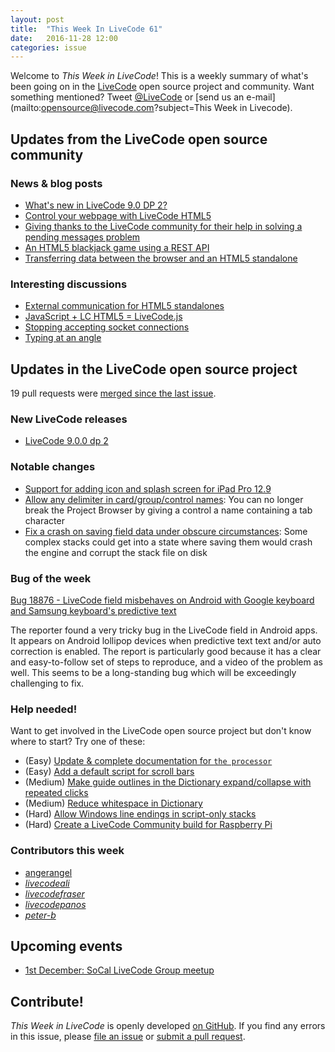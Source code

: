```yaml
---
layout: post
title:  "This Week In LiveCode 61"
date:   2016-11-28 12:00
categories: issue
---
```


Welcome to *This Week in LiveCode*!  This is a weekly summary of what's been
going on in the [LiveCode](https://livecode.com/) open source project and
community.  Want something mentioned?  Tweet
[@LiveCode](https://twitter.com/LiveCode) or
[send us an e-mail](mailto:opensource@livecode.com?subject=This Week in Livecode).

## Updates from the LiveCode open source community

### News & blog posts

- [What's new in LiveCode 9.0 DP 2?](https://livecode.com/whats-new-in-livecode-9-0-dp-2/)
- [Control your webpage with LiveCode HTML5](https://livecode.com/control-your-webpage-with-livecode-html5/)
- [Giving thanks to the LiveCode community for their help in solving a pending messages problem](http://learninglivecode.blogspot.com/2016/11/giving-thanks-to-livecode-community-for.html)
- [An HTML5 blackjack game using a REST API](http://forums.livecode.com/viewtopic.php?f=120&t=28396)
- [Transferring data between the browser and an HTML5 standalone](http://forums.livecode.com/viewtopic.php?f=120&t=25210#p148867)

### Interesting discussions

- [External communication for HTML5 standalones](http://forums.livecode.com/viewtopic.php?f=120&t=28353)
- [JavaScript + LC HTML5 = LiveCode.js](https://www.mail-archive.com/use-livecode@lists.runrev.com/msg80583.html)
- [Stopping accepting socket connections](https://www.mail-archive.com/use-livecode@lists.runrev.com/msg80534.html)
- [Typing at an angle](https://www.mail-archive.com/use-livecode@lists.runrev.com/msg80448.html)

## Updates in the LiveCode open source project

19 pull requests were [merged since the last issue](https://github.com/search?utf8=%E2%9C%93&q=org%3Alivecode+is%3Apublic+is%3Apr+is%3Amerged+merged%3A2016-11-21..2016-11-27&type=Issues&ref=searchresults).

### New LiveCode releases

- [LiveCode 9.0.0 dp 2](https://downloads.livecode.com/livecode/#9_0_0)

### Notable changes

- [Support for adding icon and splash screen for iPad Pro 12.9](https://github.com/livecode/livecode/pull/4917)
- [Allow any delimiter in card/group/control names](https://github.com/livecode/livecode-ide/pull/1490):
  You can no longer break the Project Browser by giving a control a name
  containing a tab character
- [Fix a crash on saving field data under obscure circumstances](https://github.com/livecode/livecode/pull/4907):
  Some complex stacks could get into a state where saving them would crash the
  engine and corrupt the stack file on disk

### Bug of the week

[Bug 18876 - LiveCode field misbehaves on Android with Google keyboard and Samsung keyboard's predictive text](http://quality.livecode.com/show_bug.cgi?id=18876)

The reporter found a very tricky bug in the LiveCode field in Android apps.  It
appears on Android lollipop devices when predictive text text and/or auto
correction is enabled.  The report is particularly good because it has a clear
and easy-to-follow set of steps to reproduce, and a video of the problem as
well.  This seems to be a long-standing bug which will be exceedingly
challenging to fix.

### Help needed!

Want to get involved in the LiveCode open source project but don't know where
to start?  Try one of these:

- (Easy) [Update & complete documentation for `the processor`](http://quality.livecode.com/show_bug.cgi?id=17974)
- (Easy) [Add a default script for scroll bars](http://quality.livecode.com/show_bug.cgi?id=17851)
- (Medium) [Make guide outlines in the Dictionary expand/collapse with repeated clicks](http://quality.livecode.com/show_bug.cgi?id=18184)
- (Medium) [Reduce whitespace in Dictionary](http://quality.livecode.com/show_bug.cgi?id=18278)
- (Hard) [Allow Windows line endings in script-only stacks](http://quality.livecode.com/show_bug.cgi?id=17810)
- (Hard) [Create a LiveCode Community build for Raspberry Pi](http://forums.livecode.com/viewtopic.php?f=76&t=27912)

### Contributors this week

- [angerangel](https://github.com/angerangel)
- *[livecodeali](https://github.com/livecodeali)*
- *[livecodefraser](https://github.com/livecodefraser)*
- *[livecodepanos](https://github.com/livecodepanos)*
- *[peter-b](https://github.com/peter-b)*

## Upcoming events

* [1st December: SoCal LiveCode Group meetup](http://forums.livecode.com/viewtopic.php?f=50&t=28320)

## Contribute!

*This Week in LiveCode* is openly developed
[on GitHub](https://github.com/livecode/this-week-in-livecode).
If you find any errors in this issue, please
[file an issue](https://github.com/livecode/this-week-in-livecode/issues) or
[submit a pull request](https://github.com/livecode/this-week-in-livecode/pulls).
